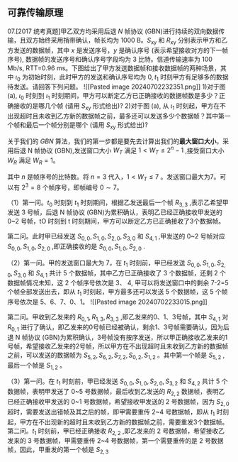 ## 可靠传输原理
07.[2017 统考真题]甲乙双方均采用后退 $N$ 帧协议 (GBN)进行持续的双向数据传输，且双方始终采用捎带确认，帧长均为 1000 B。$S_\mathrm{xy}$ 和 $R_\mathrm{xy}$ 分别表示甲方和乙方发送的数据帧，其中 $x$ 是发送序号，$y$ 是确认序号 (表示希望接收对方的下一帧序号), 数据帧的发送序号和确认序号字段均为 3 比特。信道传输速率为 100 Mb/s, RTT=0.96 ms。下图给出了甲方发送数据帧和接收数据帧的两种场景，其中 $\iota_0$ 为初始时刻，此时甲方的发送和确认序号均为 $0,t_1$ 时刻甲方有足够多的数据待发送。请回答下列问题。
![[Pasted image 20240702232351.png]]
1)对于图 (a), $\iota_0$ 时刻到 $\iota_1$ 时刻期间，甲方可以断定乙方已正确接收的数据帧数是多少？正确接收的是哪几个帧 (请用 $S_\mathrm{xy}$ 形式给出)?
2)对于图 (a), 从 $\iota_1$ 时刻起，甲方在不出现超时且未收到乙方新的数据帧之前，最多还可以发送多少个数据帧？其中第一个帧和最后一个帧分别是哪个 (请用 $S_\mathrm{xy}$ 形式给出)?

关于我们的 $GBN$ 算法，我们的第一步都是要先去计算出我们的**最大窗口大小**，采用后退 N 帧协议 (GBN),发送窗口大小 $W_T$ 满足 $1<W_T\leq2^n-1$ ,接受窗口大小 $W_R$ 满足 $W_R=1$。

其中 $n$ 是帧序号的比特数。将 $n=3$ 代入，$1<W_T\leq7$ 。发送窗口最大为7。可以有 $2^3=8$ 个帧序号，即帧编号 $0\sim7$。

（1）第一问。$t_0$ 时刻到 $t_1$ 时刻期间，根据乙发送最后一个帧 $R_{3,3}$ ,表示乙希望甲发送 3 号帧，后退 N 帧协议 (GBN)为累积确认，表明乙已经正确接收甲发送的 0~2 号帧，tO 时刻到 t 时刻期间，甲方可以断定乙方已正确接收了3个数据帧。

第二问。此时甲已经发送 $S_{0,0},S_{1,0},S_{2,0},S_{3,0}$ 和 $S_{4,1}$ ,甲发送的 0~2 号帧对应 $S_{0,0},S_{1,0},S_{2,0}$ ,即正确接收的是 $S_{0,0},S_{1,0},S_{2,0}$ .

（2）第一问。甲的发送窗口最大为 7，在 $t_1$ 时刻前，甲已经发送 $S_{0,0},S_{1,0},S_{2,0},S_{3,0}$ 和 $S_{4,1}$ 共计 5 个数据帧，其中乙方已正确接收了 3 个数据帧，还剩 2 个数据帧情况未知，这 2 个帧序号依次是 3、 4, 甲可以将发送窗口中的剩余 7-2=5 个帧全部发送出去，即从 $t_{1}$ 时刻起，甲方最多还可以发送 5 个数据帧，这 5 个帧序号依次是 5、6、7、0、1。
![[Pasted image 20240702233015.png]]

第二问。甲收到乙发来的 $R_{0,1},R_{1,3},R_{3,3}$ ,即乙发来的0、1、3号帧，其中 $S_{4,1}$ 对 $R_{0,1}$ 进行了确认，即乙发来的0号帧已经被确认，剩余1、3号帧需要确认，因为后退 N 帧协议 (GBN)为累积确认，3号帧没有按序发送，所以甲正确接收乙发来的1号帧，希望接收乙发来的2号帧，所以甲方在不出现超时且未收到乙方新的数据帧之前，可以发送的数据帧为 $S_{5,2},S_{6,2},S_{7,2},S_{0,2},S_{1,2}$ 。其中第一个帧是 $S_{5,2}$ ,最后一个帧是 $S_{1,2}$ 。

（3）第一问。在 $t_1$ 时刻前，甲已经发送 $S_{0,0},S_{1,0},S_{2,0},S_{3,2}$ 和 $S_{4,2}$ 共计 5 个数据帧，表明甲发送了 0~5 号数据帧，最后收到乙发送的 $R_{2,2}$ 数据帧，表明乙已经正确接收甲发送的 0~1 号数据帧，希望接收甲发送的 2 号数据帧，因为 $S_{2,0}$ 超时，需要发送出错帧及其之后的帧，即甲需要重传 2~4 号数据帧，即从 $t_{1}$ 时刻起，甲方在不出现新的超时且未收到乙方新的数据帧之前，需要重发3个数据帧。
第二问。$t_1$ 时刻前，甲已经正确接收 $R_{2,2}$ ,即乙发来的 2 号数据帧，希望接收乙发来的 3 号数据帧，甲需要重传 2~4 号数据帧，第一个需要重传的是 2 号数据帧，因此，甲重发的第一个帧是 $S_{2,3}$